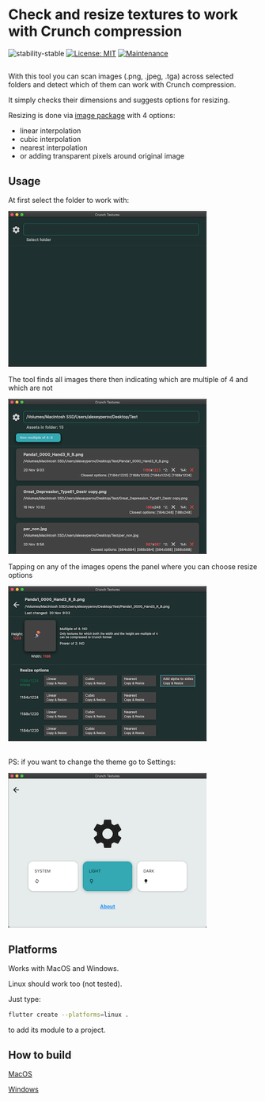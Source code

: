 # Check and resize textures to work with Crunch compression

![stability-stable](https://img.shields.io/badge/stability-stable-green.svg)
[![License: MIT](https://img.shields.io/badge/License-MIT-yellow.svg)](https://opensource.org/licenses/MIT)
[![Maintenance](https://img.shields.io/badge/Maintained%3F-yes-green.svg)](https://GitHub.com/Naereen/StrapDown.js/graphs/commit-activity)

##

With this tool you can scan images (.png, .jpeg, .tga) across selected folders and detect which of them can work with Crunch compression.

It simply checks their dimensions and suggests options for resizing.

Resizing is done via [image package](https://pub.dev/packages/image/example) with 4 options:
- linear interpolation
- cubic interpolation
- nearest interpolation
- or adding transparent pixels around original image

## Usage

At first select the folder to work with:

![plot](./screenshots/home_select.png)

The tool finds all images there then indicating which are multiple of 4 and which are not

![plot](./screenshots/home_selected.png)

Tapping on any of the images opens the panel where you can choose resize options

![plot](./screenshots/texture_control.png)


## 
PS: if you want to change the theme go to Settings:

![plot](./screenshots/settings_themes.png)

## Platforms

Works with MacOS and Windows.

Linux should work too (not tested). 

Just type: 
```bash
flutter create --platforms=linux .
```
to add its module to a project.

## How to build

[MacOS](https://retroportalstudio.medium.com/creating-dmg-file-for-flutter-macos-apps-e448ff1cb0f)

[Windows](https://retroportalstudio.medium.com/creating-exe-executable-file-for-flutter-desktop-apps-windows-ea7c338465e)